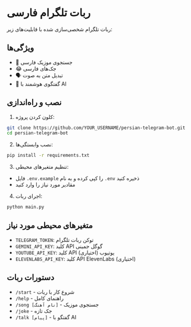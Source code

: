 
# ربات تلگرام فارسی

ربات تلگرام شخصی‌سازی شده با قابلیت‌های زیر:

## ویژگی‌ها
- 🎵 جستجوی موزیک فارسی
- 😂 جک‌های فارسی
- 🗣️ تبدیل متن به صوت
- 💬 گفتگوی هوشمند با AI

## نصب و راه‌اندازی

1. کلون کردن پروژه:
```bash
git clone https://github.com/YOUR_USERNAME/persian-telegram-bot.git
cd persian-telegram-bot
```

2. نصب وابستگی‌ها:
```bash
pip install -r requirements.txt
```

3. تنظیم متغیرهای محیطی:
- فایل `.env.example` را کپی کرده و به نام `.env` ذخیره کنید
- مقادیر مورد نیاز را وارد کنید

4. اجرای ربات:
```bash
python main.py
```

## متغیرهای محیطی مورد نیاز
- `TELEGRAM_TOKEN`: توکن ربات تلگرام
- `GEMINI_API_KEY`: کلید API گوگل جمینی
- `YOUTUBE_API_KEY`: کلید API یوتیوب (اختیاری)
- `ELEVENLABS_API_KEY`: کلید API ElevenLabs (اختیاری)

## دستورات ربات
- `/start` - شروع کار با ربات
- `/help` - راهنمای کامل
- `/song [نام آهنگ]` - جستجوی موزیک
- `/joke` - جک تازه
- `/talk [پیام]` - گفتگو با AI
